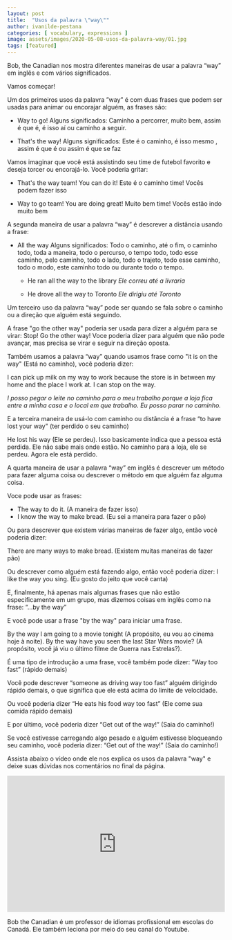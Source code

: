 ```yaml
---
layout: post
title:  "Usos da palavra \"way\""
author: ivanilde-pestana
categories: [ vocabulary, expressions ]
image: assets/images/2020-05-08-usos-da-palavra-way/01.jpg
tags: [featured]
---
```


Bob, the Canadian nos mostra diferentes maneiras de usar a palavra <say-it>“way”</say-it> em inglês e com  vários significados.

Vamos começar!

Um dos primeiros usos da palavra <say-it>”way”</say-it> é com duas frases que podem ser usadas para animar ou encorajar alguém, as frases são:

- <say-it>Way to go!</say-it> 
Alguns significados: Caminho a percorrer, muito bem, assim é que é, é isso aí ou caminho a seguir.

- <say-it>That's the way!</say-it>
Alguns significados: Este é o caminho, é isso mesmo , assim é que é ou assim é que se faz

Vamos imaginar que você está assistindo seu time de futebol favorito e deseja torcer ou encorajá-lo. Você poderia gritar:

- <say-it>That's the way team! You can do it!</say-it>
Este é o caminho time! Vocês podem fazer isso

- <say-it>Way to go team! You are doing great!</say-it>
Muito bem time! Vocês estão indo muito bem

A segunda maneira de usar a palavra <say-it>“way”</say-it> é descrever a distância usando a frase:

- <say-it>All the way</say-it> 
Alguns significados: Todo o caminho, até o fim, o caminho todo, toda a maneira, todo o percurso, o tempo todo, todo esse caminho, pelo caminho, todo o lado, todo o trajeto, todo esse caminho, todo o modo, este caminho todo ou durante todo o tempo.

  - <say-it>He ran all the way to the library</say-it> *Ele correu até a livraria* 

  - <say-it>He drove all the way to Toronto</say-it> *Ele dirigiu até Toronto*


Um terceiro uso da palavra “way” pode ser quando se fala sobre o caminho ou a direção que alguém está seguindo.

A frase <say-it>"go the other way"</say-it> poderia ser usada para dizer a alguém para se virar: <say-it>Stop! Go the other way!</say-it> Voce poderia dizer para alguém que não pode avançar, mas precisa se virar e seguir na direção oposta.

Também usamos a palavra <say-it>“way”</say-it> quando usamos frase como <say-it>"it is on the way"</say-it> (Está no caminho), você poderia dizer:

<say-it>I can pick up milk on my way to work because the store is in between my home and the place I work at. I can stop on the way.</say-it>

*I posso pegar o leite no caminho para o meu trabalho porque a loja fica entre a minha casa e o local em que trabalho. Eu posso parar no caminho.*

E a terceira maneira de usá-lo com caminho ou distância é a frase <say-it>“to have lost your way"</say-it> (ter perdido o seu caminho)

<say-it>He lost his way</say-it> (Ele se perdeu). Isso basicamente indica que a pessoa está perdida. Ele não sabe mais onde estão. No caminho para a loja, ele se perdeu. Agora ele está perdido.

A quarta maneira de usar a palavra <say-it>“way”</say-it> em inglês é descrever um método para fazer alguma coisa ou descrever o método em que alguém faz alguma coisa.

Voce pode usar as frases:

- <say-it>The way to do it.</say-it> (A maneira de fazer isso)
- <say-it>I know the way to make bread.</say-it> (Eu sei a maneira para fazer o pão)

Ou para descrever que existem várias maneiras de fazer algo, então você poderia dizer:

<say-it>There are many ways to make bread.</say-it> (Existem muitas maneiras de fazer pão)

Ou descrever como alguém está fazendo algo, então você poderia dizer:
<say-it>I like the way you sing.</say-it> (Eu gosto do jeito que você canta)



E, finalmente, há apenas mais algumas frases que não estão especificamente em um grupo, mas dizemos coisas em inglês como na frase: <say-it>“...by the way”</say-it>

E você pode usar a frase <say-it>"by the way"</say-it> para iniciar uma frase.

<say-it>By the way I am going to a movie tonight</say-it> (A propósito, eu vou ao cinema hoje à noite).
<say-it>By the way have you seen the last Star Wars movie?</say-it> (A propósito, você já viu o último filme de Guerra nas Estrelas?).

É uma tipo de introdução a uma frase, você também pode dizer: <say-it>”Way too fast”</say-it> (rápido demais)

Você pode descrever <say-it>“someone as driving way too fast”</say-it> alguém dirigindo rápido demais, o que significa que ele está acima do limite de velocidade. 

Ou você poderia dizer <say-it>“He eats his food way too fast”</say-it> (Ele come sua comida rápido demais)

E por último, você poderia dizer <say-it>“Get out of the way!”</say-it> (Saia do caminho!)

Se você estivesse carregando algo pesado e alguém estivesse bloqueando seu caminho, você poderia dizer: <say-it>“Get out of the way!”</say-it> (Saia do caminho!)

Assista abaixo o vídeo onde ele nos explica os usos da palavra <say-it>"way"</say-it> e deixe suas dúvidas nos comentários no final da página.

<p><iframe style="width:100%;" height="315" src="https://www.youtube.com/embed/--GYwsz11vA?rel=0&amp;showinfo=0" frameborder="0" allowfullscreen></iframe></p>

Bob the Canadian é um professor de idiomas profissional em escolas do Canadá. Ele também leciona por meio do seu canal do Youtube.